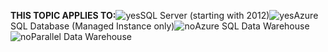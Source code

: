 <Token>**THIS TOPIC APPLIES TO:**![yes](media/yes.png)SQL Server (starting with 2012)![yes](media/yes.png)Azure SQL Database (Managed Instance only)![no](media/no.png)Azure SQL Data Warehouse ![no](media/no.png)Parallel Data Warehouse </Token>

